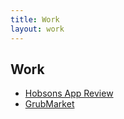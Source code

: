 ```yaml
---
title: Work
layout: work
---
```


## Work

* [Hobsons App Review](/work/hobsons-app-review/)
* [GrubMarket](/work/grubmarket-checkout/)
